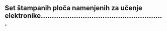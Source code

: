 ## Set štampanih ploča namenjenih za učenje elektronike........................................................


